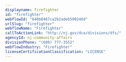 ```yaml
---
displayname: firefighter
id: "firefighter"
webflowId: "640b8467ca2b2adeb590246d"
urlSlug: "firefighter"
webflowName: "Firefighter"
callToActionLink: "http://nj.gov/dca/divisions/dfs/"
agencyId: nj-community-affairs
divisionPhone: "(609) 777-3552"
webflowIndustry: "Firefighter"
licenseCertificationClassification: "LICENSE"
---
```

